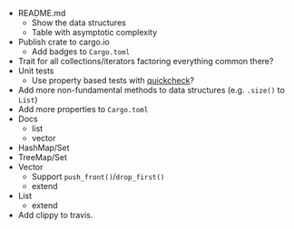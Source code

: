 * README.md
  * Show the data structures
  * Table with asymptotic complexity
* Publish crate to cargo.io
  * Add badges to `Cargo.toml`
* Trait for all collections/iterators factoring everything common there?
* Unit tests
  * Use property based tests with [quickcheck](https://github.com/BurntSushi/quickcheck)?
* Add more non-fundamental methods to data structures (e.g. `.size()` to `List`)
* Add more properties to `Cargo.toml`
* Docs
  * list
  * vector
* HashMap/Set
* TreeMap/Set
* Vector
  * Support `push_front()`/`drop_first()`
  * extend
* List
  * extend
* Add clippy to travis.
